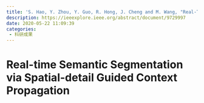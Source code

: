 ```yaml
---
title: 'S. Hao, Y. Zhou, Y. Guo, R. Hong, J. Cheng and M. Wang, "Real-Time Semantic Segmentation via Spatial-Detail Guided Context Propagation," in IEEE Transactions on Neural Networks and Learning Systems, doi: 10.1109/TNNLS.2022.3154443.'
description: https://ieeexplore.ieee.org/abstract/document/9729997
date: 2020-05-22 11:09:39
categories:
 - 科研成果
---
```

# Real-time Semantic Segmentation via Spatial-detail Guided Context Propagation